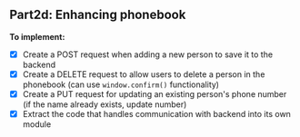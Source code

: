 ## Part2d: Enhancing phonebook

**To implement:**

- [x] Create a POST request when adding a new person to save it to the backend
- [x] Create a DELETE request to allow users to delete a person in the phonebook (can use `window.confirm()` functionality)
- [x] Create a PUT request for updating an existing person's phone number (if the name already exists, update number)
- [x] Extract the code that handles communication with backend into its own module

